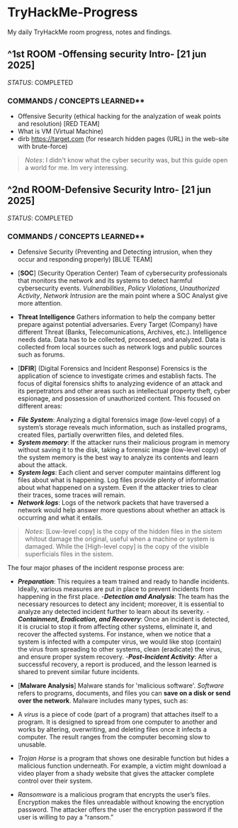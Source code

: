 # TryHackMe-Progress
My daily TryHackMe room progress, notes and findings. 

## ^1st ROOM -Offensing security Intro- [21 jun 2025] 
_STATUS_: COMPLETED

### COMMANDS / CONCEPTS LEARNED**
- Offensive Security (ethical hacking for the analyzation of weak points and resolution) [RED TEAM]
- What is VM (Virtual Machine)
- dirb https://target.com (for research hidden pages (URL) in the web-site with brute-force)
>*Notes*: I didn't know what the cyber security was, but this guide open a world for me. Im very interessing.

## ^2nd ROOM-Defensive Security Intro- [21 jun 2025]
_STATUS_: COMPLETED

### COMMANDS / CONCEPTS LEARNED**
- Defensive Security (Preventing and Detecting intrusion, when they occur and responding properly) [BLUE TEAM]
  
- [**SOC**] (Security Operation Center)
  Team of cybersecurity professionals that monitors the network and its systems to detect harmful cybersecurity events. *Vulnerabilities*, *Policy Violations*, *Unauthorized Activity*, *Network Intrusion* are the main point where a SOC Analyst give more attention.
- **Threat Intelligence**
  Gathers information to help the company better prepare against potential adversaries. Every Target (Company) have different Threat (Banks, Telecomunications, Archives, etc.). Intelligence needs data. Data has to be collected, processed, and analyzed. Data is            collected  from local sources such as network logs and public sources such as forums. 

- [**DFIR**] (Digital Forensics and Incident Response)
  Forensics is the application of science to investigate crimes and establish facts. The focus of digital forensics shifts to analyzing evidence of an attack and its perpetrators and other areas such as intellectual property theft, cyber espionage, and possession of      unauthorized content. This focused on different areas:
+ **_File System_**: Analyzing a digital forensics image (low-level copy) of a system’s storage reveals much information, such as installed programs, created files, partially overwritten files, and deleted files.
+ **_System memory_**: If the attacker runs their malicious program in memory without saving it to the disk, taking a forensic image (low-level copy) of the system memory is the best way to analyze its contents and learn about the attack.
+ **_System logs_**: Each client and server computer maintains different log files about what is happening. Log files provide plenty of information about what happened on a system. Even if the attacker tries to clear their traces, some traces will remain.
+ **_Network logs_**: Logs of the network packets that have traversed a network would help answer more questions about whether an attack is occurring and what it entails.
  
>*Notes*: [Low-level copy] is the copy of the hidden files in the sistem whitout damage the original, useful when a machine or system is damaged. While the [High-level copy] is the copy of the visible superficials files in the sistem.

The four major phases of the incident response process are:

- **_Preparation_**: This requires a team trained and ready to handle incidents. Ideally, various measures are put in place to prevent incidents from happening in the first place.
-**_Detection and Analysis_**: The team has the necessary resources to detect any incident; moreover, it is essential to analyze any detected incident further to learn about its severity.
-**_Containment, Eradication, and Recovery_**: Once an incident is detected, it is crucial to stop it from affecting other systems, eliminate it, and recover the affected systems. For instance, when we notice that a system is infected with a computer virus, we would like stop (contain) the virus from spreading to other systems, clean (eradicate) the virus, and ensure proper system recovery.
-**_Post-Incident Activity_**: After a successful recovery, a report is produced, and the lesson learned is shared to prevent similar future incidents.

- [**Malware Analysis**]
  Malware stands for 'malicious software'. _Software_ refers to programs, documents, and files you can **save on a disk or send over the network**. Malware includes many types, such as:
- A *_virus_* is a piece of code (part of a program) that attaches itself to a program. It is designed to spread from one computer to another and works by altering, overwriting, and deleting files once it infects a computer. The result ranges from the computer becoming   slow to unusable.
  
- *_Trojan Horse_* is a program that shows one desirable function but hides a malicious function underneath. For example, a victim might download a video player from a shady website that gives the attacker complete control over their system.
  
- *_Ransomware_* is a malicious program that encrypts the user’s files. Encryption makes the files unreadable without knowing the encryption password. The attacker offers the user the encryption password if the user is willing to pay a “ransom.”

